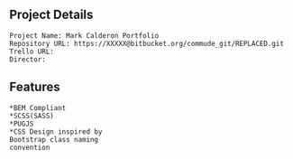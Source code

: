 
## Project Details ##
```
Project Name: Mark Calderon Portfolio
Repository URL: https://XXXXX@bitbucket.org/commude_git/REPLACED.git
Trello URL: 
Director: 
```

## Features
```
*BEM Compliant
*SCSS(SASS)
*PUGJS
*CSS Design inspired by 
Bootstrap class naming 
convention
```
